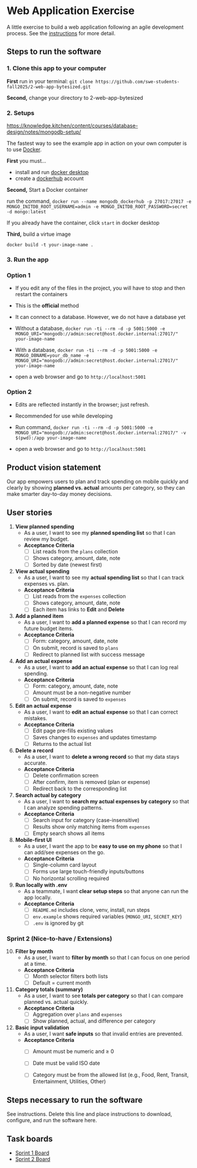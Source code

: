 # Web Application Exercise

A little exercise to build a web application following an agile development process. See the [instructions](instructions.md) for more detail.

## Steps to run the software


### 1. Clone this app to your computer

**First** run in your terminal: 
`git clone https://github.com/swe-students-fall2025/2-web-app-bytesized.git`

**Second,** change your directory to 2-web-app-bytesized

### 2. Setups 
https://knowledge.kitchen/content/courses/database-design/notes/mongodb-setup/

The fastest way to see the example app in action on your own computer is to use [Docker](https://www.docker.com).

**First** you must...

- install and run [docker desktop](https://www.docker.com/get-started)
- create a [dockerhub](https://hub.docker.com/signup) account

**Second,** Start a Docker container

run the command, `docker run --name mongodb_dockerhub -p 27017:27017 -e MONGO_INITDB_ROOT_USERNAME=admin -e MONGO_INITDB_ROOT_PASSWORD=secret -d mongo:latest`

If you already have the container, click `start` in docker desktop

**Third,** build a virtue image

`docker build -t your-image-name . `

### 3. Run the app
### Option 1
* If you edit any of the files in the project, you will have to stop and then restart the containers

* This is the **official** method

* It can connect to a database. However, we do not have a database yet

* Without a database, `docker run -ti --rm -d -p 5001:5000 -e MONGO_URI="mongodb://admin:secret@host.docker.internal:27017/" your-image-name`

* With a database, `docker run -ti --rm -d -p 5001:5000 -e MONGO_DBNAME=your_db_name -e MONGO_URI="mongodb://admin:secret@host.docker.internal:27017/" your-image-name`

* open a web browser and go to `http://localhost:5001`

### Option 2

* Edits are reflected instantly in the browser; just refresh.

* Recommended for use while developing

* Run command, `docker run -ti --rm -d -p 5001:5000 -e MONGO_URI="mongodb://admin:secret@host.docker.internal:27017/" -v $(pwd):/app your-image-name`

* open a web browser and go to `http://localhost:5001`


## Product vision statement

Our app empowers users to plan and track spending on mobile quickly and clearly by showing **planned vs. actual** amounts per category, so they can make smarter day-to-day money decisions.

## User stories

1. **View planned spending**
   - As a user, I want to see my **planned spending list** so that I can review my budget.
   - **Acceptance Criteria**
     - [ ] List reads from the `plans` collection
     - [ ] Shows category, amount, date, note
     - [ ] Sorted by date (newest first)

2. **View actual spending**
   - As a user, I want to see my **actual spending list** so that I can track expenses vs. plan.
   - **Acceptance Criteria**
     - [ ] List reads from the `expenses` collection
     - [ ] Shows category, amount, date, note
     - [ ] Each item has links to **Edit** and **Delete**

3. **Add a planned item**
   - As a user, I want to **add a planned expense** so that I can record my future budget items.
   - **Acceptance Criteria**
     - [ ] Form: category, amount, date, note
     - [ ] On submit, record is saved to `plans`
     - [ ] Redirect to planned list with success message

4. **Add an actual expense**
   - As a user, I want to **add an actual expense** so that I can log real spending.
   - **Acceptance Criteria**
     - [ ] Form: category, amount, date, note
     - [ ] Amount must be a non-negative number
     - [ ] On submit, record is saved to `expenses`

5. **Edit an actual expense**
   - As a user, I want to **edit an actual expense** so that I can correct mistakes.
   - **Acceptance Criteria**
     - [ ] Edit page pre-fills existing values
     - [ ] Saves changes to `expenses` and updates timestamp
     - [ ] Returns to the actual list

6. **Delete a record**
   - As a user, I want to **delete a wrong record** so that my data stays accurate.
   - **Acceptance Criteria**
     - [ ] Delete confirmation screen
     - [ ] After confirm, item is removed (plan or expense)
     - [ ] Redirect back to the corresponding list

7. **Search actual by category**
   - As a user, I want to **search my actual expenses by category** so that I can analyze spending patterns.
   - **Acceptance Criteria**
     - [ ] Search input for category (case-insensitive)
     - [ ] Results show only matching items from `expenses`
     - [ ] Empty search shows all items

8. **Mobile-first UI**
   - As a user, I want the app to be **easy to use on my phone** so that I can add/see expenses on the go.
   - **Acceptance Criteria**
     - [ ] Single-column card layout
     - [ ] Forms use large touch-friendly inputs/buttons
     - [ ] No horizontal scrolling required

9. **Run locally with .env**
   - As a teammate, I want **clear setup steps** so that anyone can run the app locally.
   - **Acceptance Criteria**
     - [ ] `README.md` includes clone, venv, install, run steps
     - [ ] `env.example` shows required variables (`MONGO_URI`, `SECRET_KEY`)
     - [ ] `.env` is ignored by git

### Sprint 2 (Nice-to-have / Extensions)
10. **Filter by month**
    - As a user, I want to **filter by month** so that I can focus on one period at a time.
    - **Acceptance Criteria**
      - [ ] Month selector filters both lists
      - [ ] Default = current month

11. **Category totals (summary)**
    - As a user, I want to see **totals per category** so that I can compare planned vs. actual quickly.
    - **Acceptance Criteria**
      - [ ] Aggregation over `plans` and `expenses`
      - [ ] Show planned, actual, and difference per category

12. **Basic input validation**
    - As a user, I want **safe inputs** so that invalid entries are prevented.
    - **Acceptance Criteria**
      - [ ] Amount must be numeric and ≥ 0
      - [ ] Date must be valid ISO date
      - [ ] Category must be from the allowed list (e.g., Food, Rent, Transit, Entertainment, Utilities, Other)


## Steps necessary to run the software

See instructions. Delete this line and place instructions to download, configure, and run the software here.

## Task boards

- [Sprint 1 Board](https://github.com/orgs/swe-students-fall2025/projects/7/views/1)
- [Sprint 2 Board](https://github.com/orgs/swe-students-fall2025/projects/20/views/1)

